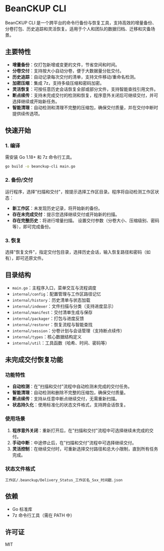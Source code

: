 # BeanCKUP CLI

BeanCKUP CLI 是一个跨平台的命令行备份与恢复工具，支持高效的增量备份、分卷打包、历史追踪和灵活恢复。适用于个人和团队的数据归档、迁移和灾备场景。

## 主要特性

- **增量备份**：仅打包新增或变更的文件，节省空间和时间。
- **分卷交付**：支持按大小自动分卷，便于大数据量分批交付。
- **历史追踪**：自动记录每次交付的清单，支持文件移动/重命名检测。
- **加密压缩**：集成 7z，支持多级压缩和密码加密。
- **灵活恢复**：可按任意历史会话恢复全部或部分文件，支持智能查找引用文件。
- **断点续传**：支持未完成交付的检测和恢复，程序意外关闭后可继续交付，并可选择继续或开始新任务。
- **智能清理**：自动检测和清理不完整的压缩包，确保交付质量，并在交付中断时提供续传选项。

## 快速开始

### 1. 编译

需安装 Go 1.18+ 和 7z 命令行工具。

```sh
go build -o beanckup-cli main.go
```

### 2. 备份/交付

运行程序，选择"扫描和交付"，按提示选择工作区目录。程序将自动检测工作区状态：
- **新工作区**：未发现历史记录，将开始新的备份。
- **存在未完成交付**：提示您选择继续交付或开始新的扫描。
- **存在完整历史**：将进行增量扫描。
设置交付参数（分卷大小、压缩级别、密码等），即可完成备份。

### 3. 恢复

选择"恢复文件"，指定交付包目录，选择历史会话，输入恢复路径和密码（如有），即可还原文件。



## 目录结构

- `main.go`：主程序入口，菜单交互与流程调度
- `internal/config`：配置管理与工作区路径记忆
- `internal/history`：历史清单与状态加载
- `internal/indexer`：文件扫描与分类（支持进度显示）
- `internal/manifest`：交付清单生成与保存
- `internal/packager`：打包与进度反馈
- `internal/restorer`：恢复流程与智能查找
- `internal/session`：分卷计划与会话管理（支持断点续传）
- `internal/types`：核心数据结构定义
- `internal/util`：工具函数（哈希、时间、密码等）

## 未完成交付恢复功能

### 功能特性
- **自动检测**：在"扫描和交付"流程中自动检测未完成的交付任务。
- **智能清理**：自动检测和删除不完整的压缩包，确保交付质量。
- **断点续传**：支持从任意中断点继续交付，无需重新扫描。
- **状态持久化**：使用标准化的状态文件格式，支持跨会话恢复。

### 使用场景
1. **程序意外关闭**：重新打开后，在"扫描和交付"流程中可选择继续未完成的交付。
2. **手动中断**：中途停止后，在"扫描和交付"流程中可选择继续交付。
3. **灵活控制**：在继续交付时，可重新选择交付路径和总大小限制，直到所有任务完成。

### 状态文件格式
```
工作区/.beanckup/Delivery_Status_工作区名_Sxx_时间戳.json
```

## 依赖

- Go 标准库
- 7z 命令行工具（需在 PATH 中）

## 许可证

MIT
